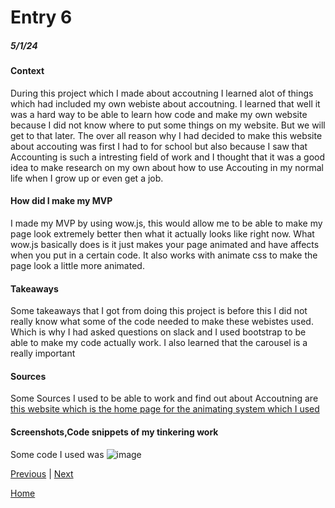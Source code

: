 # Entry 6
##### 5/1/24

#### Context 
During this project which I made about accoutning I learned alot of things which had included my own webiste about accoutning. I learned that well it was a hard way to be able to learn how code and make my own website because I did not know where to put some things on my website. But we will get to that later. The over all reason why I had decided to make this website about accouting was first I had to for school but also because I saw that Accounting is such a intresting field of work and I thought that it was a good idea to make research on my own about how to use Accouting in my normal life when I grow up or even get a job.

#### How did I make my MVP
I made my MVP by using wow.js, this would allow me to be able to make my page look extremely better then what it actually looks like right now. What wow.js basically does is it just makes your page animated and have affects when you put in a certain code. It also works with animate css to make the page look a little more animated. 

#### Takeaways
Some takeaways that I got from doing this project is before this I did not really know what some of the code needed to make these webistes used. Which is why I had asked questions on slack and I used bootstrap to be able to make my code actually work. I also learned that the carousel is a really important 

#### Sources
Some Sources I used to be able to work and find out about Accoutning are [this website which is the home page for the animating system which I used](https://wowjs.uk/)


#### Screenshots,Code snippets of my tinkering work
Some code I used was ![image](https://github.com/bishoyb1251/sep10-freedom-project/assets/146866628/f39921c1-2c73-4af4-9c74-cc58288a875b)


[Previous](entry05.md) | [Next](entry07.md)

[Home](../README.md)
